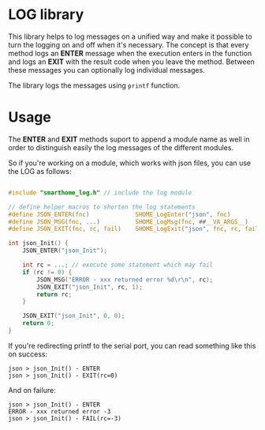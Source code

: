 # LOG library

This library helps to log messages on a unified way and make it possible to turn the logging on and off when it's necessary. The concept is that every method logs an **ENTER** message when the execution enters in the function and logs an **EXIT** with the result code when you leave the method. Between these messages you can optionally log individual messages.

The library logs the messages using ```printf``` function.

# Usage

The **ENTER** and **EXIT** methods suport to append a module name as well in order to distinguish easily the log messages of the different modules.

So if you're working on a module, which works with json files, you can use the LOG as follows:

```c

#include "smarthome_log.h" // include the log module

// define helper macros to shorten the log statements
#define JSON_ENTER(fnc)             SHOME_LogEnter("json", fnc)
#define JSON_MSG(fnc, ...)          SHOME_LogMsg(fnc, ##__VA_ARGS__)
#define JSON_EXIT(fnc, rc, fail)    SHOME_LogExit("json", fnc, rc, fail)

int json_Init() {
    JSON_ENTER("json_Init");

    int rc = ...; // execute some statement which may fail
    if (rc != 0) {
        JSON_MSG("ERROR - xxx returned error %d\r\n", rc);
        JSON_EXIT("json_Init", rc, 1);
        return rc;
    }

    JSON_EXIT("json_Init", 0, 0);
    return 0;
}

```

If you're redirecting printf to the serial port, you can read something like this on success:

```
json > json_Init() - ENTER
json > json_Init() - EXIT(rc=0)
```

And on failure:

```
json > json_Init() - ENTER
ERROR - xxx returned error -3
json > json_Init() - FAIL(rc=-3)
```